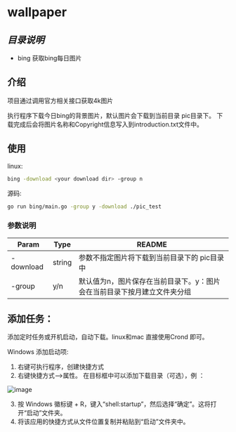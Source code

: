 # wallpaper
## _目录说明_
- bing 获取bing每日图片


## 介绍
项目通过调用官方相关接口获取4k图片

执行程序下载今日bing的背景图片，默认图片会下载到当前目录 pic目录下。
下载完成后会将图片名称和Copyright信息写入到introduction.txt文件中。


## 使用
linux:
```sh
bing -download <your download dir> -group n
```
源码:
```sh
go run bing/main.go -group y -download ./pic_test
```
### 参数说明
| Param | Type |README |
| ------ | ------ | ------ |
| -download |string| 参数不指定图片将下载到当前目录下的 pic目录中 |
| -group |y/n| 默认值为n，图片保存在当前目录下。y：图片会在当前目录下按月建立文件夹分组 |

## 添加任务：
添加定时任务或开机启动，自动下载。linux和mac 直接使用Crond 即可。

Windows 添加启动项:
1. 右键可执行程序，创建快捷方式
2. 右键快捷方式-->属性。 在目标框中可以添加下载目录（可选），例 ：
  
  ![image](https://user-images.githubusercontent.com/7802535/188383830-34f24711-f9ab-4e52-82f2-0fddd447e6b5.png)
  
3. 按 Windows 徽标键  + R，键入“shell:startup”，然后选择“确定”。这将打开“启动”文件夹。
4. 将该应用的快捷方式从文件位置复制并粘贴到“启动”文件夹中。

